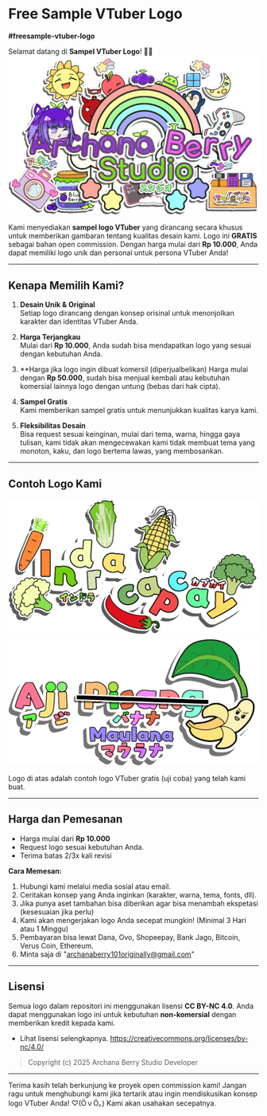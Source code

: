 # **Free Sample VTuber Logo**  
**#freesample-vtuber-logo**  

Selamat datang di **Sampel VTuber Logo**! 🎨✨  
![Banner ku](archanaberry/mybanner.png)

Kami menyediakan **sampel logo VTuber** yang dirancang secara khusus untuk memberikan gambaran tentang kualitas desain kami. Logo ini **GRATIS** sebagai bahan open commission. Dengan harga mulai dari **Rp 10.000**, Anda dapat memiliki logo unik dan personal untuk persona VTuber Anda!  

---

## **Kenapa Memilih Kami?**  
1. **Desain Unik & Original**  
   Setiap logo dirancang dengan konsep orisinal untuk menonjolkan karakter dan identitas VTuber Anda.  

2. **Harga Terjangkau**  
   Mulai dari **Rp 10.000**, Anda sudah bisa mendapatkan logo yang sesuai dengan kebutuhan Anda.

3. **Harga jika logo ingin dibuat komersil (diperjualbelikan)
   Harga mulai dengan **Rp 50.000**, sudah bisa menjual kembali atau kebutuhan komersial lainnya logo dengan untung (bebas dari hak cipta).

4. **Sampel Gratis**  
   Kami memberikan sampel gratis untuk menunjukkan kualitas karya kami.  

5. **Fleksibilitas Desain**  
   Bisa request sesuai keinginan, mulai dari tema, warna, hingga gaya tulisan, kami tidak akan mengecewakan kami tidak membuat tema yang monoton, kaku, dan logo bertema lawas, yang membosankan.

---

## **Contoh Logo Kami**  
![Logo Indra Capcay](vtuberlogo/indracapcay.png)  
![Logo Aji Pisang](vtuberlogo/ajipisangmaulana.png)  

Logo di atas adalah contoh logo VTuber gratis (uji coba) yang telah kami buat.  

---

## **Harga dan Pemesanan**  
- Harga mulai dari **Rp 10.000**  
- Request logo sesuai kebutuhan Anda.
- Terima batas 2/3x kali revisi

**Cara Memesan:**  
1. Hubungi kami melalui media sosial atau email.  
2. Ceritakan konsep yang Anda inginkan (karakter, warna, tema, fonts, dll).
3. Jika punya aset tambahan bisa diberikan agar bisa menambah ekspetasi (kesesuaian jika perlu)
4. Kami akan mengerjakan logo Anda secepat mungkin! (Minimal 3 Hari atau 1 Minggu)
5. Pembayaran bisa lewat Dana, Ovo, Shopeepay, Bank Jago, Bitcoin, Verus Coin, Ethereum.
6. Minta saja di "archanaberry101originally@gmail.com"

---

## **Lisensi**  
Semua logo dalam repositori ini menggunakan lisensi **CC BY-NC 4.0**. Anda dapat menggunakan logo ini untuk kebutuhan **non-komersial** dengan memberikan kredit kepada kami.  
* Lihat lisensi selengkapnya. https://creativecommons.org/licenses/by-nc/4.0/

> Copyright (c) 2025 Archana Berry Studio Developer  

---

Terima kasih telah berkunjung ke proyek open commission kami! Jangan ragu untuk menghubungi kami jika tertarik atau ingin mendiskusikan konsep logo VTuber Anda! ♡⁠(⁠Ӧ⁠ｖ⁠Ӧ⁠｡⁠)
Kami akan usahakan secepatnya.
